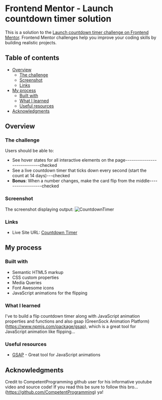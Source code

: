 # Frontend Mentor - Launch countdown timer solution

This is a solution to the [Launch countdown timer challenge on Frontend Mentor](https://www.frontendmentor.io/challenges/launch-countdown-timer-N0XkGfyz-). Frontend Mentor challenges help you improve your coding skills by building realistic projects. 

## Table of contents

- [Overview](#overview)
  - [The challenge](#the-challenge)
  - [Screenshot](#screenshot)
  - [Links](#links)
- [My process](#my-process)
  - [Built with](#built-with)
  - [What I learned](#what-i-learned)
  - [Useful resources](#useful-resources)
- [Acknowledgments](#acknowledgments)



## Overview




### The challenge
Users should be able to:
- See hover states for all interactive elements on the page------------------------------checked
- See a live countdown timer that ticks down every second (start the count at 14 days)---checked
- **Bonus**: When a number changes, make the card flip from the middle-------------------checked

### Screenshot
The screenshot displaying output:
![CountdownTimer](https://user-images.githubusercontent.com/105184379/178883118-ebc78b1e-a981-4506-ae27-2ab57f810780.png)

### Links
- Live Site URL: [Countdown Timer](https://carson3377.github.io/CountdownTimer/Timer.html)



## My process



### Built with
- Semantic HTML5 markup
- CSS custom properties
- Media Queries
- Font Awesome icons
- JavaScript animations for the flipping

### What I learned
I've to build a flip countdown timer along with JavaScript animation properties and functions and also gsap (GreenSock Animation Platform) (https://www.npmjs.com/package/gsap), which is a great tool for JavaScript animation like flipping...

### Useful resources

- [GSAP](https://www.npmjs.com/package/gsap) - Great tool for JavaScript animations



## Acknowledgments
Credit to CompetentProgramming github user for his informative youtube video and source code! If you read this be sure to follow this bro... (https://github.com/CompetentProgramming) ya!
